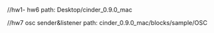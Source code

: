 //hw1- hw6 path: Desktop/cinder_0.9.0_mac

//hw7 osc sender&listener path: cinder_0.9.0_mac/blocks/sample/OSC
